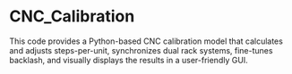 # CNC_Calibration
This code provides a Python-based CNC calibration model that calculates and adjusts steps-per-unit, synchronizes dual rack systems, fine-tunes backlash, and visually displays the results in a user-friendly GUI.
